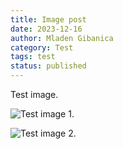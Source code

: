 ```yaml
---
title: Image post
date: 2023-12-16
author: Mladen Gibanica
category: Test
tags: test
status: published
---
```

Test image.



![Test image 1.](data/poster2.jpeg "Test Image 1.")

![Test image 2.](https://ingenjorsarbeteforklimatet.se/greenhouse-majorna/om/data/poster1.jpeg "Test image 2.")